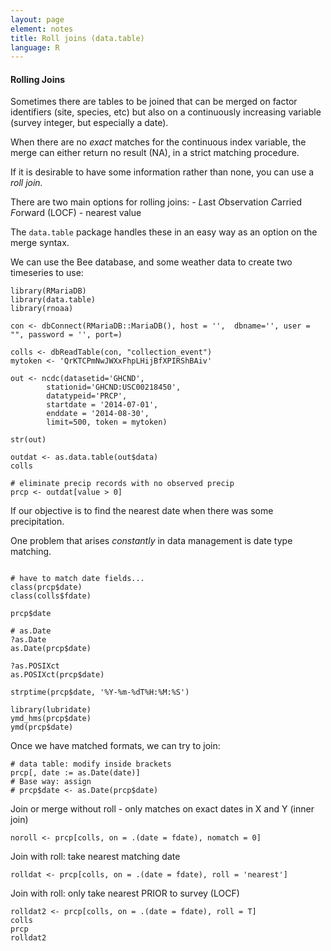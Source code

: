 ```yaml
---
layout: page
element: notes
title: Roll joins (data.table)
language: R
--- 
```


#### Rolling Joins

Sometimes there are tables to be joined that can be merged on factor identifiers (site, species, etc)
but also on a continuously increasing variable (survey integer, but especially a date).

When there are no *exact* matches for the continuous index variable, the merge can either
return no result (NA), in a strict matching procedure. 

If it is desirable to have some information rather than none, you can use a *roll join.*

There are two main options for rolling joins:
	- *L*ast *O*bservation *C*arried *F*orward (LOCF)
	- nearest value
	
The `data.table` package handles these in an easy way as an option on the merge syntax.

We can use the Bee database, and some weather data to create 
two timeseries to use:

```
library(RMariaDB)
library(data.table)
library(rnoaa)

con <- dbConnect(RMariaDB::MariaDB(), host = '',  dbname='', user = "", password = '', port=)

colls <- dbReadTable(con, "collection_event")
mytoken <- 'QrKTCPmNwJWXxFhpLHijBfXPIRShBAiv'

out <- ncdc(datasetid='GHCND', 
		stationid='GHCND:USC00218450', 
		datatypeid='PRCP', 
		startdate = '2014-07-01', 
		enddate = '2014-08-30', 
		limit=500, token = mytoken)

str(out)

outdat <- as.data.table(out$data)
colls

# eliminate precip records with no observed precip
prcp <- outdat[value > 0]

```

If our objective is to find the nearest date when there was some precipitation.

One problem that arises *constantly* in data management is 
date type matching. 

```

# have to match date fields...
class(prcp$date)
class(colls$fdate)

prcp$date

# as.Date
?as.Date
as.Date(prcp$date)

?as.POSIXct
as.POSIXct(prcp$date)

strptime(prcp$date, '%Y-%m-%dT%H:%M:%S')

library(lubridate)
ymd_hms(prcp$date)
ymd(prcp$date)

```

Once we have matched formats, we can try to join:

```
# data table: modify inside brackets
prcp[, date := as.Date(date)]
# Base way: assign
# prcp$date <- as.Date(prcp$date)
```

Join or merge without roll - only matches on exact dates in X and Y (inner join)

```
noroll <- prcp[colls, on = .(date = fdate), nomatch = 0]
```

Join with roll: take nearest matching date

```
rolldat <- prcp[colls, on = .(date = fdate), roll = 'nearest']
```

Join with roll: only take nearest PRIOR to survey (LOCF)

```
rolldat2 <- prcp[colls, on = .(date = fdate), roll = T]
colls
prcp
rolldat2

```
